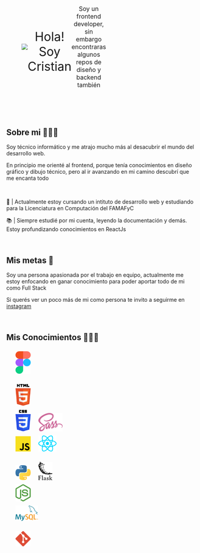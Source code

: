 <header
  style="padding-bottom: 16px; display: flex; justify-content: space-between;"
>

<figure
  style="width: 120px; display: flex; justify-content: flex-start; align-items: center;"
>
  <img src="./assets/images/me-rounded.svg" width="120px/>
</figure>

<div style="padding: 16px 8px; width: 75%;">
  <p style="font-size: 32px; margin-bottom: 8px;">
    Hola! Soy Cristian
  </p>

  <p style="font-size: 16px;">
    Soy un frontend developer, sin embargo encontraras algunos repos de diseño y backend también
  </p>
</div>

</header>

## Sobre mi 🙆🏽‍♂️

Soy técnico informático y me atrajo mucho más al desacubrir el mundo del desarrollo web.

En principio me orienté al frontend, porque tenía conocimientos en diseño gráfico y dibujo técnico, pero al ir avanzando en mi camino descubrí que me encanta todo

<br />

📙 | Actualmente estoy cursando un intituto de desarrollo web y estudiando para la Licenciatura en Computación del FAMAFyC

📚 | Siempre estudié por mi cuenta, leyendo la documentación y demás. Estoy profundizando conocimientos en ReactJs

<br /> 

## Mis metas 🎯

Soy una persona apasionada por el trabajo en equipo, actualmente me estoy enfocando en ganar conocimiento para poder aportar todo de mi como Full Stack

Si querés ver un poco más de mi como persona te invito a seguirme en [instagram](https://www.instagram.com/crisg.sosa/ "Perfil de Instagram")

<br />

## Mis Conocimientos 👨🏽‍🎓


<ul style="margin-top: 24px; list-style: none; display: flex; flex-direction: column; gap: 8px;">  
  <li><img src="./assets/icons/figma-logo.svg" width="40px"></li>
</ul>

<ul style="margin-top: 24px; list-style: none; display: flex; flex-direction: column; gap: 8px;">
  <li><img src="./assets/icons/html-logo.svg" width="40px"></li>
  
  <li>
    <img src="./assets/icons/css-logo.svg" width="40px">
    <img src="./assets/icons/sass-logo.svg" height="48px" style="margin-left: 16px;">
  </li>

  <li>
    <img src="./assets/icons/javascript-logo.svg" width="40px">
    <img src="./assets/icons/reactjs-logo.svg" width="48px" style="margin-left: 16px;">
  </li>

</ul>

<ul style="margin-top: 24px; list-style: none; display: flex; flex-direction: column; gap: 8px;">
  <li>
    <img src="./assets/icons/python-logo.svg" width="40px">
    <img src="./assets/icons/flask-logo.svg" height="48px" style="margin-left: 16px;">
  </li>
  
  <li><img src="./assets/icons/nodejs-logo.svg" width="40px"></li>

  <li>
    <img src="./assets/icons/mysql-logo.svg" height="40px">
  </li>

</ul>

<ul style="margin-top: 24px; list-style: none; display: flex; flex-direction: column; gap: 8px;">
  <li><img src="./assets/icons/git-logo.svg" width="40px"></li>

</ul>
